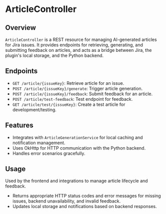 # ArticleController

## Overview

`ArticleController` is a REST resource for managing AI-generated articles for Jira issues. It provides endpoints for retrieving, generating, and submitting feedback on articles, and acts as a bridge between Jira, the plugin's local storage, and the Python backend.

## Endpoints

- `GET /article/{issueKey}`: Retrieve article for an issue.
- `POST /article/{issueKey}/generate`: Trigger article generation.
- `POST /article/{issueKey}/feedback`: Submit feedback for an article.
- `POST /article/test-feedback`: Test endpoint for feedback.
- `GET /article/test/{issueKey}`: Create a test article for development/testing.

## Features

- Integrates with `ArticleGenerationService` for local caching and notification management.
- Uses OkHttp for HTTP communication with the Python backend.
- Handles error scenarios gracefully.

## Usage

Used by the frontend and integrations to manage article lifecycle and feedback.
- Returns appropriate HTTP status codes and error messages for missing issues, backend unavailability, and invalid feedback.
- Updates local storage and notifications based on backend responses.


